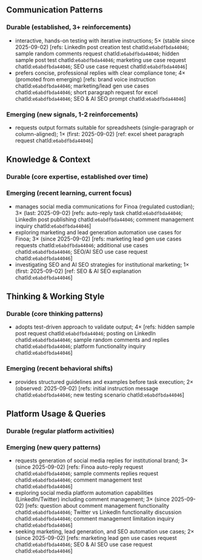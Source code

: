 ## Communication Patterns
### Durable (established, 3+ reinforcements)
- interactive, hands-on testing with iterative instructions; 5× (stable since 2025-09-02) [refs: LinkedIn post creation test chatId:`e6abdfbda44046`; sample random comments request chatId:`e6abdfbda44046`; hidden sample post test chatId:`e6abdfbda44046`; marketing use case request chatId:`e6abdfbda44046`; SEO use case request chatId:`e6abdfbda44046`]
- prefers concise, professional replies with clear compliance tone; 4× (promoted from emerging) [refs: brand voice instruction chatId:`e6abdfbda44046`; marketing/lead gen use cases chatId:`e6abdfbda44046`; short paragraph request for excel chatId:`e6abdfbda44046`; SEO & AI SEO prompt chatId:`e6abdfbda44046`]

### Emerging (new signals, 1-2 reinforcements)
- requests output formats suitable for spreadsheets (single-paragraph or column-aligned); 1× (first: 2025-09-02) [ref: excel sheet paragraph request chatId:`e6abdfbda44046`]

## Knowledge & Context
### Durable (core expertise, established over time)

### Emerging (recent learning, current focus)  
- manages social media communications for Finoa (regulated custodian); 3× (last: 2025-09-02) [refs: auto-reply task chatId:`e6abdfbda44046`; LinkedIn post publishing chatId:`e6abdfbda44046`; comment management inquiry chatId:`e6abdfbda44046`]
- exploring marketing and lead generation automation use cases for Finoa; 3× (since 2025-09-02) [refs: marketing lead gen use cases requests chatId:`e6abdfbda44046`; additional use cases chatId:`e6abdfbda44046`; SEO/AI SEO use case request chatId:`e6abdfbda44046`]
- investigating SEO and AI SEO strategies for institutional marketing; 1× (first: 2025-09-02) [ref: SEO & AI SEO explanation chatId:`e6abdfbda44046`]

## Thinking & Working Style
### Durable (core thinking patterns)
- adopts test-driven approach to validate output; 4× [refs: hidden sample post request chatId:`e6abdfbda44046`; posting on LinkedIn chatId:`e6abdfbda44046`; sample random comments and replies chatId:`e6abdfbda44046`; platform functionality inquiry chatId:`e6abdfbda44046`]

### Emerging (recent behavioral shifts)
- provides structured guidelines and examples before task execution; 2× (observed: 2025-09-02) [refs: initial instruction message chatId:`e6abdfbda44046`; new testing scenario chatId:`e6abdfbda44046`]

## Platform Usage & Queries
### Durable (regular platform activities)

### Emerging (new query patterns)
- requests generation of social media replies for institutional brand; 3× (since 2025-09-02) [refs: Finoa auto-reply request chatId:`e6abdfbda44046`; sample comments replies request chatId:`e6abdfbda44046`; comment management test chatId:`e6abdfbda44046`]
- exploring social media platform automation capabilities (LinkedIn/Twitter) including comment management; 3× (since 2025-09-02) [refs: question about comment management functionality chatId:`e6abdfbda44046`; Twitter vs LinkedIn functionality discussion chatId:`e6abdfbda44046`; comment management limitation inquiry chatId:`e6abdfbda44046`]
- seeking marketing, lead generation, and SEO automation use cases; 2× (since 2025-09-02) [refs: marketing lead gen use cases request chatId:`e6abdfbda44046`; SEO & AI SEO use case request chatId:`e6abdfbda44046`]